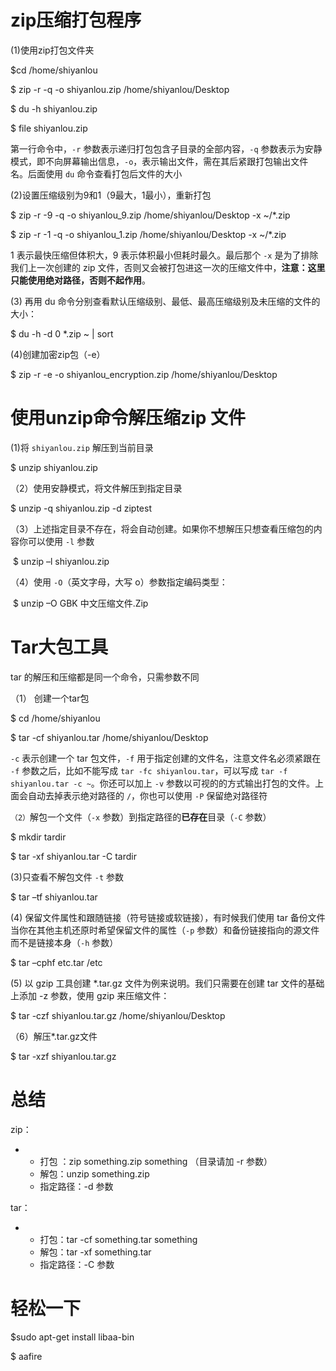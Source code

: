 # zip压缩打包程序

(1)使用zip打包文件夹

$cd /home/shiyanlou

$ zip -r -q -o shiyanlou.zip /home/shiyanlou/Desktop

$ du -h shiyanlou.zip

$ file shiyanlou.zip

第一行命令中，`-r` 参数表示递归打包包含子目录的全部内容，`-q` 参数表示为安静模式，即不向屏幕输出信息，`-o`，表示输出文件，需在其后紧跟打包输出文件名。后面使用 `du` 命令查看打包后文件的大小

(2)设置压缩级别为9和1（9最大，1最小），重新打包

$ zip -r -9 -q -o shiyanlou_9.zip /home/shiyanlou/Desktop -x ~/*.zip

$ zip -r -1 -q -o shiyanlou_1.zip /home/shiyanlou/Desktop -x ~/*.zip

1 表示最快压缩但体积大，9 表示体积最小但耗时最久。最后那个 `-x` 是为了排除我们上一次创建的 zip 文件，否则又会被打包进这一次的压缩文件中，**注意：这里只能使用绝对路径，否则不起作用**。

(3) 再用 du 命令分别查看默认压缩级别、最低、最高压缩级别及未压缩的文件的大小：

$ du -h -d 0 *.zip ~ | sort

(4)创建加密zip包（-e）

$ zip -r -e -o shiyanlou_encryption.zip /home/shiyanlou/Desktop

# 使用unzip命令解压缩zip 文件

(1)将 `shiyanlou.zip` 解压到当前目录

$ unzip shiyanlou.zip

（2）使用安静模式，将文件解压到指定目录

$ unzip -q shiyanlou.zip -d ziptest

（3）上述指定目录不存在，将会自动创建。如果你不想解压只想查看压缩包的内容你可以使用 `-l` 参数

​      $ unzip –l shiyanlou.zip

（4）使用 `-O`（英文字母，大写 o）参数指定编码类型：

​      $ unzip –O GBK 中文压缩文件.Zip

# Tar大包工具

tar 的解压和压缩都是同一个命令，只需参数不同

（1）   创建一个tar包

$ cd /home/shiyanlou

$ tar -cf shiyanlou.tar /home/shiyanlou/Desktop

`-c` 表示创建一个 tar 包文件，`-f` 用于指定创建的文件名，注意文件名必须紧跟在 `-f` 参数之后，比如不能写成 `tar -fc shiyanlou.tar`，可以写成 `tar -f shiyanlou.tar -c ~`。你还可以加上 `-v` 参数以可视的的方式输出打包的文件。上面会自动去掉表示绝对路径的 `/`，你也可以使用 `-P` 保留绝对路径符

`（2）`解包一个文件（`-x` 参数）到指定路径的**已存在**目录（`-C` 参数）

$ mkdir tardir

$ tar -xf shiyanlou.tar -C tardir

(3)只查看不解包文件 `-t` 参数

$ tar –tf shiyanlou.tar

(4) 保留文件属性和跟随链接（符号链接或软链接），有时候我们使用 tar 备份文件当你在其他主机还原时希望保留文件的属性（`-p` 参数）和备份链接指向的源文件而不是链接本身（`-h` 参数）

$ tar –cphf etc.tar /etc

(5) 以 gzip 工具创建 *.tar.gz 文件为例来说明。我们只需要在创建 tar 文件的基础上添加 -z 参数，使用 gzip 来压缩文件：

$ tar -czf shiyanlou.tar.gz /home/shiyanlou/Desktop

（6）解压*.tar.gz文件

$ tar -xzf shiyanlou.tar.gz

# 总结

zip：

- - 打包 ：zip something.zip something （目录请加 -r 参数）
  - 解包：unzip something.zip
  - 指定路径：-d 参数

tar：

- - 打包：tar -cf something.tar something
  - 解包：tar -xf something.tar
  - 指定路径：-C 参数

# 轻松一下

$sudo apt-get install libaa-bin

$ aafire

 